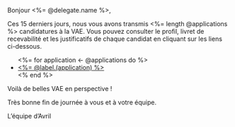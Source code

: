 [SUJET]: # (Vos candidats VAE – Avril – des 15 derniers jours !)

Bonjour <%= @delegate.name %>,

Ces 15 derniers jours, nous vous avons transmis <%= length @applications %> candidatures à la VAE. Vous pouvez consulter le profil, livret de recevabilité et les justificatifs de chaque candidat en cliquant sur les liens ci-dessous.

<ul>
  <%= for application <- @applications do %>
    <li><a href="<%= @link.(application) %>"><%= @label.(application) %></a></li>
  <% end %>
</ul>

Voilà de belles VAE en perspective !

Très bonne fin de journée à vous et à votre équipe.

L’équipe d’Avril